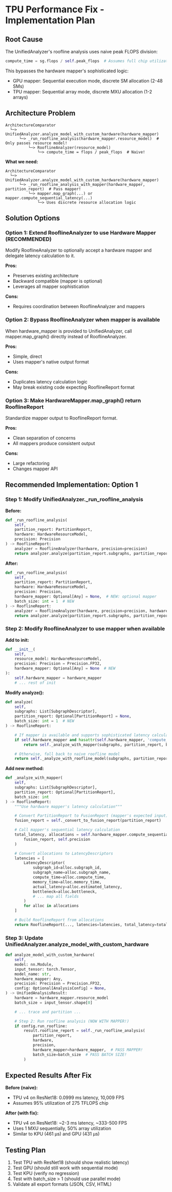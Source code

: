 # TPU Performance Fix - Implementation Plan

## Root Cause

The UnifiedAnalyzer's roofline analysis uses naive peak FLOPS division:
```python
compute_time = sg.flops / self.peak_flops  # Assumes full chip utilization!
```

This bypasses the hardware mapper's sophisticated logic:
- GPU mapper: Sequential execution mode, discrete SM allocation (2-48 SMs)
- TPU mapper: Sequential array mode, discrete MXU allocation (1-2 arrays)

## Architecture Problem

```
ArchitectureComparator
  └─> UnifiedAnalyzer.analyze_model_with_custom_hardware(hardware_mapper)
      └─> _run_roofline_analysis(hardware_mapper.resource_model)  # Only passes resource model!
          └─> RooflineAnalyzer(resource_model)
              └─> compute_time = flops / peak_flops  # Naive!
```

**What we need:**
```
ArchitectureComparator
  └─> UnifiedAnalyzer.analyze_model_with_custom_hardware(hardware_mapper)
      └─> _run_roofline_analysis_with_mapper(hardware_mapper, partition_report)  # Pass mapper!
          └─> mapper.map_graph(...) or mapper.compute_sequential_latency(...)
              └─> Uses discrete resource allocation logic
```

## Solution Options

### Option 1: Extend RooflineAnalyzer to use Hardware Mapper (RECOMMENDED)
Modify RooflineAnalyzer to optionally accept a hardware mapper and delegate latency calculation to it.

**Pros:**
- Preserves existing architecture
- Backward compatible (mapper is optional)
- Leverages all mapper sophistication

**Cons:**
- Requires coordination between RooflineAnalyzer and mappers

### Option 2: Bypass RooflineAnalyzer when mapper is available
When hardware_mapper is provided to UnifiedAnalyzer, call mapper.map_graph() directly instead of RooflineAnalyzer.

**Pros:**
- Simple, direct
- Uses mapper's native output format

**Cons:**
- Duplicates latency calculation logic
- May break existing code expecting RooflineReport format

### Option 3: Make HardwareMapper.map_graph() return RooflineReport
Standardize mapper output to RooflineReport format.

**Pros:**
- Clean separation of concerns
- All mappers produce consistent output

**Cons:**
- Large refactoring
- Changes mapper API

## Recommended Implementation: Option 1

### Step 1: Modify UnifiedAnalyzer._run_roofline_analysis

**Before:**
```python
def _run_roofline_analysis(
    self,
    partition_report: PartitionReport,
    hardware: HardwareResourceModel,
    precision: Precision
) -> RooflineReport:
    analyzer = RooflineAnalyzer(hardware, precision=precision)
    return analyzer.analyze(partition_report.subgraphs, partition_report)
```

**After:**
```python
def _run_roofline_analysis(
    self,
    partition_report: PartitionReport,
    hardware: HardwareResourceModel,
    precision: Precision,
    hardware_mapper: Optional[Any] = None,  # NEW: optional mapper
    batch_size: int = 1  # NEW
) -> RooflineReport:
    analyzer = RooflineAnalyzer(hardware, precision=precision, hardware_mapper=hardware_mapper)
    return analyzer.analyze(partition_report.subgraphs, partition_report, batch_size=batch_size)
```

### Step 2: Modify RooflineAnalyzer to use mapper when available

**Add to __init__:**
```python
def __init__(
    self,
    resource_model: HardwareResourceModel,
    precision: Precision = Precision.FP32,
    hardware_mapper: Optional[Any] = None  # NEW
):
    self.hardware_mapper = hardware_mapper
    # ... rest of init
```

**Modify analyze():**
```python
def analyze(
    self,
    subgraphs: List[SubgraphDescriptor],
    partition_report: Optional[PartitionReport] = None,
    batch_size: int = 1  # NEW
) -> RooflineReport:

    # If mapper is available and supports sophisticated latency calculation, use it
    if self.hardware_mapper and hasattr(self.hardware_mapper, 'compute_sequential_latency'):
        return self._analyze_with_mapper(subgraphs, partition_report, batch_size)

    # Otherwise, fall back to naive roofline model
    return self._analyze_with_roofline_model(subgraphs, partition_report)
```

**Add new method:**
```python
def _analyze_with_mapper(
    self,
    subgraphs: List[SubgraphDescriptor],
    partition_report: Optional[PartitionReport],
    batch_size: int
) -> RooflineReport:
    """Use hardware mapper's latency calculation"""

    # Convert PartitionReport to FusionReport (mapper's expected input)
    fusion_report = self._convert_to_fusion_report(partition_report)

    # Call mapper's sequential latency calculation
    total_latency, allocations = self.hardware_mapper.compute_sequential_latency(
        fusion_report, self.precision
    )

    # Convert allocations to LatencyDescriptors
    latencies = [
        LatencyDescriptor(
            subgraph_id=alloc.subgraph_id,
            subgraph_name=alloc.subgraph_name,
            compute_time=alloc.compute_time,
            memory_time=alloc.memory_time,
            actual_latency=alloc.estimated_latency,
            bottleneck=alloc.bottleneck,
            # ... map all fields
        )
        for alloc in allocations
    ]

    # Build RooflineReport from allocations
    return RooflineReport(..., latencies=latencies, total_latency=total_latency)
```

### Step 3: Update UnifiedAnalyzer.analyze_model_with_custom_hardware

```python
def analyze_model_with_custom_hardware(
    self,
    model: nn.Module,
    input_tensor: torch.Tensor,
    model_name: str,
    hardware_mapper: Any,
    precision: Precision = Precision.FP32,
    config: Optional[AnalysisConfig] = None,
) -> UnifiedAnalysisResult:
    hardware = hardware_mapper.resource_model
    batch_size = input_tensor.shape[0]

    # ... trace and partition ...

    # Step 2: Run roofline analysis (NOW WITH MAPPER!)
    if config.run_roofline:
        result.roofline_report = self._run_roofline_analysis(
            partition_report,
            hardware,
            precision,
            hardware_mapper=hardware_mapper,  # PASS MAPPER!
            batch_size=batch_size  # PASS BATCH SIZE!
        )
```

## Expected Results After Fix

**Before (naive):**
- TPU v4 on ResNet18: 0.0999 ms latency, 10,009 FPS
- Assumes 95% utilization of 275 TFLOPS chip

**After (with fix):**
- TPU v4 on ResNet18: ~2-3 ms latency, ~333-500 FPS
- Uses 1 MXU sequentially, 50% array utilization
- Similar to KPU (461 µs) and GPU (431 µs)

## Testing Plan

1. Test TPU with ResNet18 (should show realistic latency)
2. Test GPU (should still work with sequential mode)
3. Test KPU (verify no regression)
4. Test with batch_size > 1 (should use parallel mode)
5. Validate all export formats (JSON, CSV, HTML)
